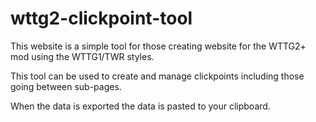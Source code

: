 # wttg2-clickpoint-tool

This website is a simple tool for those creating website for the WTTG2+ mod using the WTTG1/TWR styles.

This tool can be used to create and manage clickpoints including those going between sub-pages.

When the data is exported the data is pasted to your clipboard.
